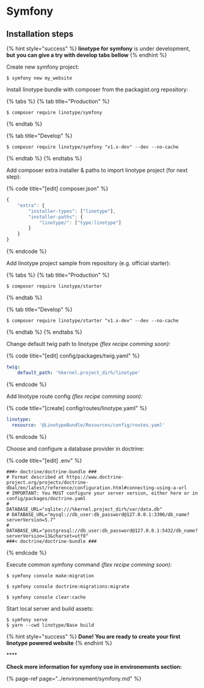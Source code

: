 # Symfony

## Installation steps

{% hint style="success" %}
**linotype for symfony** is under development, **but** **you can give a try with develop tabs bellow**
{% endhint %}

Create new symfony project:

```
$ symfony new my_website
```

Install linotype bundle with composer from the packagist.org repository:

{% tabs %}
{% tab title="Production" %}
```
$ composer require linotype/symfony
```
{% endtab %}

{% tab title="Develop" %}
```
$ composer require linotype/symfony "v1.x-dev" --dev --no-cache
```
{% endtab %}
{% endtabs %}

Add composer extra installer & paths to import linotype project \(for next step\):

{% code title="\[edit\] composer.json" %}
```javascript
{
    "extra": {
        "installer-types": ["linotype"],
        "installer-paths": {
            "linotype/": ["type:linotype"]
        }
    }
}
```
{% endcode %}

Add linotype project sample from repository \(e.g. official starter\):

{% tabs %}
{% tab title="Production" %}
```
$ composer require linotype/starter
```
{% endtab %}

{% tab title="Develop" %}
```
$ composer require linotype/starter "v1.x-dev" --dev --no-cache
```
{% endtab %}
{% endtabs %}

Change default twig path to linotype _\(flex recipe comming soon\):_

{% code title="\[edit\] config/packages/twig.yaml" %}
```yaml
twig:
    default_path: '%kernel.project_dir%/linotype'
```
{% endcode %}

Add linotype route config _\(flex recipe comming soon\):_

{% code title="\[create\] config/routes/linotype.yaml" %}
```yaml
linotype:
  resource: '@LinotypeBundle/Resources/config/routes.yaml'
```
{% endcode %}

Choose and configure a database provider in doctrine:

{% code title="\[edit\] .env" %}
```text
###> doctrine/doctrine-bundle ###
# Format described at https://www.doctrine-project.org/projects/doctrine-dbal/en/latest/reference/configuration.html#connecting-using-a-url
# IMPORTANT: You MUST configure your server version, either here or in config/packages/doctrine.yaml
#
DATABASE_URL="sqlite:///%kernel.project_dir%/var/data.db"
# DATABASE_URL="mysql://db_user:db_password@127.0.0.1:3306/db_name?serverVersion=5.7"
# DATABASE_URL="postgresql://db_user:db_password@127.0.0.1:5432/db_name?serverVersion=13&charset=utf8"
###< doctrine/doctrine-bundle ###
```
{% endcode %}

Execute common symfony command _\(flex recipe comming soon\):_

```text
$ symfony console make:migration

$ symfony console doctrine:migrations:migrate

$ symfony console clear:cache
```

Start local server and build assets:

```text
$ symfony serve
$ yarn --cwd linotype/Base build
```



{% hint style="success" %}
**Done! You are ready to create your first linotype powered website**
{% endhint %}

\*\*\*\*

**Check more information for symfony use in environements section:**

{% page-ref page="../environement/symfony.md" %}







